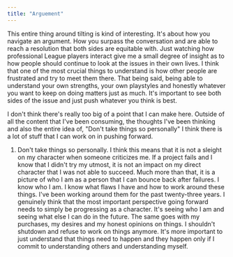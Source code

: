 ```yaml
---
title: "Arguement"
---
```


This entire thing around tilting is kind of interesting. It's about how you navigate an argument. How you surpass the conversation and are able to reach a resolution that both sides are equitable with. Just watching how professional League players interact give me a small degree of
insight as to how people should continue to look at the issues in their own lives. I think that one of the most crucial things to understand is how other people are frustrated and try to meet them there. That being said, being able to understand your own strengths, your own playstyles and honestly whatever you want to keep on doing matters just as much. It's important to see both sides of the issue and just push whatever you think is best.


I don't think there's really too big of a point that I can make here. Outside of all the content that I've been consuming, the thoughts I've been thinking and also the entire idea of, "Don't take things so personally" I think there is a lot of stuff that I can work on in pushing forward.

1. Don't take things so personally.
I think this means that it is not a sleight on my character when someone criticizes me. If a project fails and I know that I didn't try my utmost, it is not an impact on my direct character that I was not able to succeed. Much more than that, it is a picture of who I am as a person that I can bounce back after failures. I know who I am. I know what flaws I have and how to work around these things. I've been working around them for the past twenty-three years. I genuinely think that the most important perspective going forward needs to simply be progressing as a character. It's seeing who I am and seeing what else I can do in the future. The same goes with my purchases, my desires and my honest opinions on things. I shouldn't shutdown and refuse to work on things anymore. It's more important to just understand that things need to happen and they happen only if I commit to understanding others and understanding myself.

